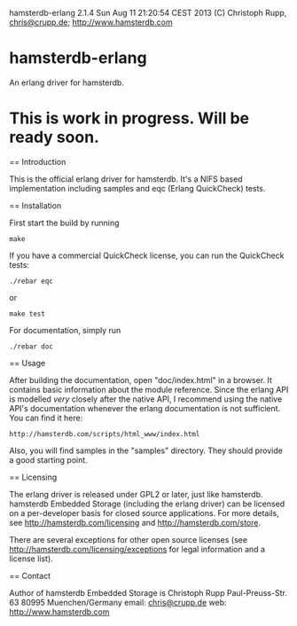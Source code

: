 hamsterdb-erlang 2.1.4                            Sun Aug 11 21:20:54 CEST 2013
(C) Christoph Rupp, chris@crupp.de; http://www.hamsterdb.com

hamsterdb-erlang
================

An erlang driver for hamsterdb.

This is work in progress. Will be ready soon.
================

== Introduction

This is the official erlang driver for hamsterdb. It's a NIFS based
implementation including samples and eqc (Erlang QuickCheck) tests.

== Installation

First start the build by running

    make

If you have a commercial QuickCheck license, you can run the QuickCheck
tests:

    ./rebar eqc

or

    make test

For documentation, simply run 

    ./rebar doc

== Usage

After building the documentation, open "doc/index.html" in a browser. It
contains basic information about the module reference. Since the erlang API is
modelled *very* closely after the native API, I recommend using the native
API's documentation whenever the erlang documentation is not sufficient. You
can find it here:

    http://hamsterdb.com/scripts/html_www/index.html

Also, you will find samples in the "samples" directory. They should provide a
good starting point.

== Licensing

The erlang driver is released under GPL2 or later, just like hamsterdb.
hamsterdb Embedded Storage (including the erlang driver) can be licensed
on a per-developer basis for closed source applications. For more details, see
http://hamsterdb.com/licensing and http://hamsterdb.com/store.

There are several exceptions for other open source licenses (see
http://hamsterdb.com/licensing/exceptions for legal information and a license
list).

== Contact

Author of hamsterdb Embedded Storage is
    Christoph Rupp
    Paul-Preuss-Str. 63
    80995 Muenchen/Germany
    email: chris@crupp.de
    web: http://www.hamsterdb.com
